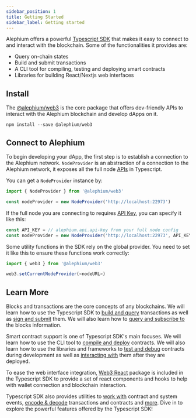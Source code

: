 ```yaml
---
sidebar_position: 1
title: Getting Started
sidebar_label: Getting started
---
```



Alephium offers a powerful [Typescript
SDK](https://github.com/alephium/alephium-web3) that makes it easy to
connect to and interact with the blockchain. Some of the
functionalities it provides are:

* Query on-chain states
* Build and submit transactions
* A CLI tool for compiling, testing and deploying smart contracts
* Libraries for building React/Nextjs web interfaces

## Install

The [@alephium/web3](https://www.npmjs.com/package/@alephium/web3)
is the core package that offers dev-friendly APIs to interact
with the Alephium blockchain and develop dApps on it.

```
npm install --save @alephium/web3
```

## Connect to Alephium

To begin developing your dApp, the first step is to establish a connection to the
Alephium network. `NodeProvider` is an abstraction of a connection to the Alephium
network, it exposes all the full node
[APIs](https://node.mainnet.alephium.org/docs) in Typescript.

You can get a `NodeProvider` instance by:

```typescript
import { NodeProvider } from '@alephium/web3'

const nodeProvider = new NodeProvider('http://localhost:22973')
```

If the full node you are connecting to requires [API
Key](/full-node/full-node-more#api-key), you can specify it like this:

```typescript
const API_KEY = // alephium.api.api-key from your full node config
const nodeProvider = new NodeProvider('http://localhost:22973', API_KEY)
```

Some utility functions in the SDK rely on the global provider. You
need to set it like this to ensure these functions work correctly:

```typescript
import { web3 } from '@alephium/web3'

web3.setCurrentNodeProvider(<nodeURL>)
```

## Learn More

Blocks and transactions are the core concepts of any blockchains. We
will learn how to use the Typescript SDK to [build and
query](./transaction.md) transactions as well as [sign and
submit](./signer-provider.md) them. We will also learn how to [query
and subscribe to](./block.md) the blocks information.

Smart contract support is one of Typescript SDK's main focuses. We
will learn how to use the CLI tool to [compile and deploy](./cli.md)
contracts. We will also learn how to use the libraries and frameworks
to [test and debug](./testing-and-debugging.md) contracts during
development as well as [interacting
with](./interact-with-contracts.md) them after they are deployed.

To ease the web interface integration, [Web3 React](./web3-react.md)
package is included in the Typescript SDK to provide a set of react
components and hooks to help with wallet connection and blockchain
interaction.

Typescript SDK also provides utilities to [work with](./events.md)
contract and system events, [encode & decode](./codec.md) transactions
and contracts and [more](./utils.md). Dive in to explore the powerful
features offered by the Typescript SDK!
